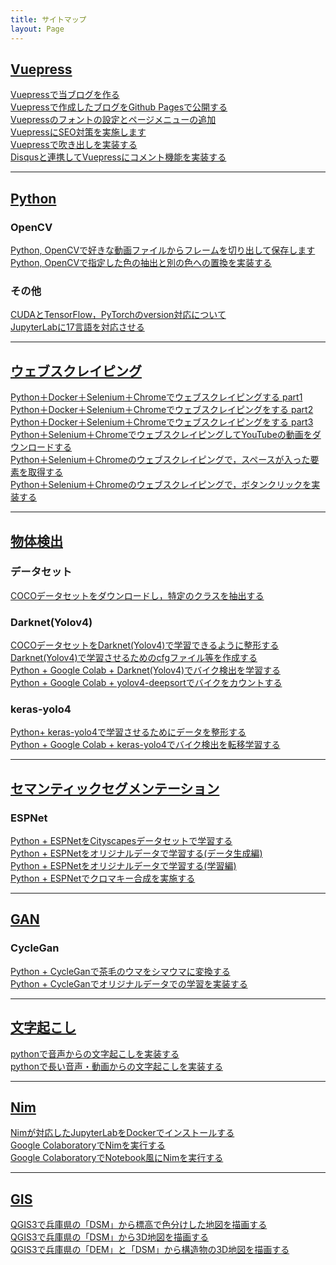 ```yaml
---
title: サイトマップ
layout: Page
---
```


## <u>Vuepress</u>
[Vuepressで当ブログを作る](/posts/vuepress_0001.html)<br>
[Vuepressで作成したブログをGithub Pagesで公開する](/posts/vuepress_0002.html)<br>
[Vuepressのフォントの設定とページメニューの追加](/posts/vuepress_0003.html)<br>
[VuepressにSEO対策を実施します](/posts/vuepress_0004.html)<br>
[Vuepressで吹き出しを実装する](/posts/vuepress_0005.html)<br>
[Disqusと連携してVuepressにコメント機能を実装する](/posts/vuepress_0006.html)<br>

---

## <u>Python</u>
### OpenCV
[Python, OpenCVで好きな動画ファイルからフレームを切り出して保存します](/posts/frame_mp4.html)<br>
[Python, OpenCVで指定した色の抽出と別の色への置換を実装する](/posts/color_replace.html)<br>

### その他
[CUDAとTensorFlow，PyTorchのversion対応について](/posts/cuda.html)<br>
[JupyterLabに17言語を対応させる](/posts/jupyter_langs.html)<br>

---

## <u>ウェブスクレイピング</u>
[Python＋Docker＋Selenium＋Chromeでウェブスクレイピングする part1](/posts/websc_selenium01.html)<br>
[Python＋Docker＋Selenium＋Chromeでウェブスクレイピングをする part2](/posts/websc_selenium02.html)<br>
[Python＋Docker＋Selenium＋Chromeでウェブスクレイピングをする part3](/posts/websc_selenium03.html)<br>
[Python＋Selenium＋ChromeでウェブスクレイピングしてYouTubeの動画をダウンロードする](/posts/websc_selenium04.html)<br>
[Python＋Selenium＋Chromeのウェブスクレイピングで，スペースが入った要素を取得する](/posts/websc_selenium05.html)<br>
[Python＋Selenium＋Chromeのウェブスクレイピングで，ボタンクリックを実装する](/posts/websc_selenium06.html)<br>

---

## <u>物体検出</u>
### データセット
[COCOデータセットをダウンロードし，特定のクラスを抽出する](/posts/object_detection01.html)<br>

### Darknet(Yolov4)
[COCOデータセットをDarknet(Yolov4)で学習できるように整形する](/posts/object_detection02.html)<br>
[Darknet(Yolov4)で学習させるためのcfgファイル等を作成する](/posts/object_detection03.html)<br>
[Python + Google Colab + Darknet(Yolov4)でバイク検出を学習する](/posts/object_detection04.html)<br>
[Python + Google Colab + yolov4-deepsortでバイクをカウントする](/posts/object_detection07.html)<br>

### keras-yolo4
[Python+ keras-yolo4で学習させるためにデータを整形する](/posts/object_detection05.html)<br>
[Python + Google Colab + keras-yolo4でバイク検出を転移学習する](/posts/object_detection06.html)<br>

---

## <u>セマンティックセグメンテーション</u>
### ESPNet
[Python + ESPNetをCityscapesデータセットで学習する](/posts/segmentation01.html)<br>
[Python + ESPNetをオリジナルデータで学習する(データ生成編) ](/posts/segmentation02.html)<br>
[Python + ESPNetをオリジナルデータで学習する(学習編)](/posts/segmentation03.html)<br>
[Python + ESPNetでクロマキー合成を実施する](/posts/segmentation04.html)<br>

---

## <u>GAN</u>
### CycleGan
[Python + CycleGanで茶毛のウマをシマウマに変換する](/posts/cyclegan01.html)<br>
[Python + CycleGanでオリジナルデータでの学習を実装する](/posts/cyclegan02.html)<br>

---

## <u>文字起こし</u>
[pythonで音声からの文字起こしを実装する](/posts/mojiokoshi.html)<br>
[pythonで長い音声・動画からの文字起こしを実装する](/posts/mojiokoshi_long.html)<br>

---

## <u>Nim</u>
[Nimが対応したJupyterLabをDockerでインストールする](/posts/nim.html)<br>
[Google ColaboratoryでNimを実行する](/posts/nimnim_01.html)<br>
[Google ColaboratoryでNotebook風にNimを実行する](/posts/nimnim_02.html)<br>

---

## <u>GIS</u>
[QGIS3で兵庫県の「DSM」から標高で色分けした地図を描画する](/posts/GIS_01.html)<br>
[QGIS3で兵庫県の「DSM」から3D地図を描画する](/posts/GIS_02.html)<br>
[QGIS3で兵庫県の「DEM」と「DSM」から構造物の3D地図を描画する](/posts/GIS_03.html)<br>